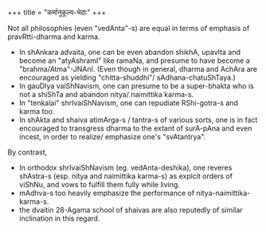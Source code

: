 +++
title = "कर्मानुकूल्य-भेदाः"
+++

Not all philosophies (even "vedAnta"-s) are equal in terms of emphasis of pravRtti-dharma and karma. 

- In shAnkara advaita, one can be even abandon shikhA, upavIta and become an "atyAshramI" like ramaNa, and presume to have become a "brahma/Atma"-JNAnI. (Even though in general, dharma and AchAra are encouraged as yielding "chitta-shuddhi"/ sAdhana-chatuShTaya.)
- In gauDIya vaiShNavism, one can presume to be a super-bhakta who is not a shiShTa and abandon nitya/ naimittika karma-s.  
- In "tenkalai" shrIvaiShNavism, one can repudiate RShi-gotra-s and karma too.
- In shAkta and shaiva atimArga-s / tantra-s of various sorts, one is in fact encouraged to transgress dharma to the extant of surA-pAna and even incest, in order to realize/ emphasize one's "svAtantrya".

By contrast,

- In orthodox shrIvaiShNavism (eg. vedAnta-deshika), one reveres shAstra-s (esp. nitya and naimittika karma-s) as explcit orders of viShNu, and vows to fulfill them fully while living.
- mAdhva-s too heavily emphasize the performance of nitya-naimittika-karma-s. 
- the dvaitin 28-Agama school of shaivas are also reputedly of similar inclination in this regard.